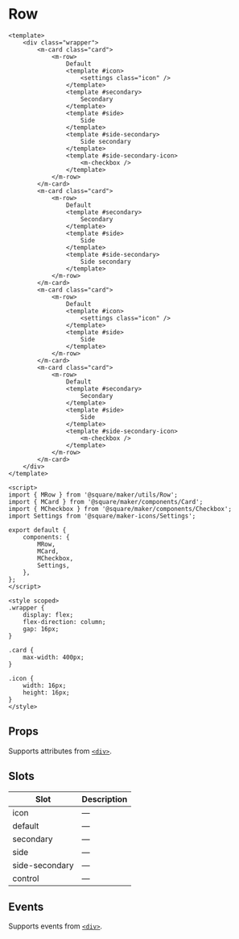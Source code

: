 # Row

```vue
<template>
	<div class="wrapper">
		<m-card class="card">
			<m-row>
				Default
				<template #icon>
					<settings class="icon" />
				</template>
				<template #secondary>
					Secondary
				</template>
				<template #side>
					Side
				</template>
				<template #side-secondary>
					Side secondary
				</template>
				<template #side-secondary-icon>
					<m-checkbox />
				</template>
			</m-row>
		</m-card>
		<m-card class="card">
			<m-row>
				Default
				<template #secondary>
					Secondary
				</template>
				<template #side>
					Side
				</template>
				<template #side-secondary>
					Side secondary
				</template>
			</m-row>
		</m-card>
		<m-card class="card">
			<m-row>
				Default
				<template #icon>
					<settings class="icon" />
				</template>
				<template #side>
					Side
				</template>
			</m-row>
		</m-card>
		<m-card class="card">
			<m-row>
				Default
				<template #secondary>
					Secondary
				</template>
				<template #side>
					Side
				</template>
				<template #side-secondary-icon>
					<m-checkbox />
				</template>
			</m-row>
		</m-card>
	</div>
</template>

<script>
import { MRow } from '@square/maker/utils/Row';
import { MCard } from '@square/maker/components/Card';
import { MCheckbox } from '@square/maker/components/Checkbox';
import Settings from '@square/maker-icons/Settings';

export default {
	components: {
		MRow,
		MCard,
		MCheckbox,
		Settings,
	},
};
</script>

<style scoped>
.wrapper {
	display: flex;
	flex-direction: column;
	gap: 16px;
}

.card {
	max-width: 400px;
}

.icon {
	width: 16px;
	height: 16px;
}
</style>
```

<!-- api-tables:start -->
## Props

Supports attributes from [`<div>`](https://developer.mozilla.org/en-US/docs/Web/HTML/Element/div).


## Slots

| Slot           | Description |
| -------------- | ----------- |
| icon           | —           |
| default        | —           |
| secondary      | —           |
| side           | —           |
| side-secondary | —           |
| control        | —           |


## Events

Supports events from [`<div>`](https://developer.mozilla.org/en-US/docs/Web/HTML/Element/div).
<!-- api-tables:end -->
